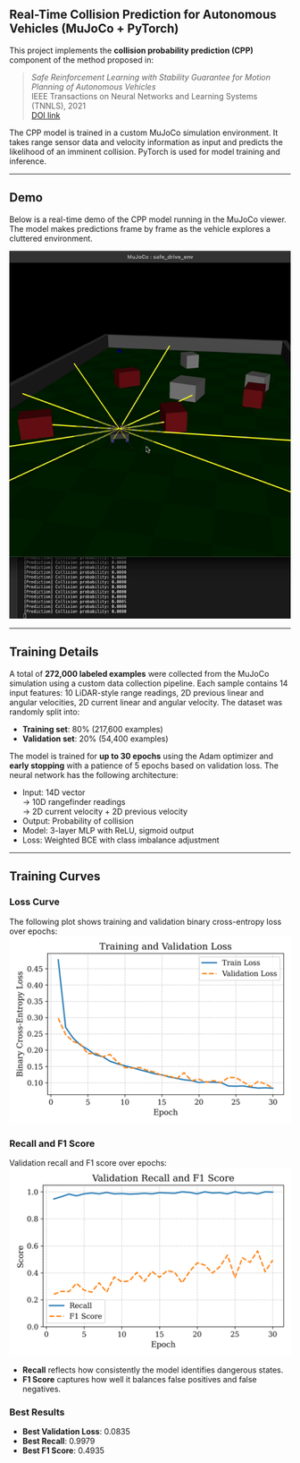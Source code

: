 ## Real-Time Collision Prediction for Autonomous Vehicles (MuJoCo + PyTorch)

This project implements the **collision probability prediction (CPP)** component of the method proposed in:

> *Safe Reinforcement Learning with Stability Guarantee for Motion Planning of Autonomous Vehicles*  
> IEEE Transactions on Neural Networks and Learning Systems (TNNLS), 2021  
> [DOI link](https://doi.org/10.1109/TNNLS.2021.3084685)

The CPP model is trained in a custom MuJoCo simulation environment. It takes range sensor data and velocity information as input and predicts the likelihood of an imminent collision. PyTorch is used for model training and inference.

---

## Demo

Below is a real-time demo of the CPP model running in the MuJoCo viewer. The model makes predictions frame by frame as the vehicle explores a cluttered environment.

![Collision Prediction in Action](./demo/cpp_demo.gif)

---

## Training Details

A total of **272,000 labeled examples** were collected from the MuJoCo simulation using a custom data collection pipeline. Each sample contains 14 input features: 10 LiDAR-style range readings, 2D previous linear and angular velocities, 2D current linear and angular velocity.  The dataset was randomly split into:
- **Training set**: 80% (217,600 examples)
- **Validation set**: 20% (54,400 examples)

The model is trained for **up to 30 epochs** using the Adam optimizer and **early stopping** with a patience of 5 epochs based on validation loss. The neural network has the following architecture: 
- Input: 14D vector  
  → 10D rangefinder readings  
  → 2D current velocity + 2D previous velocity  
- Output: Probability of collision
- Model: 3-layer MLP with ReLU, sigmoid output
- Loss: Weighted BCE with class imbalance adjustment

---

## Training Curves

### Loss Curve

The following plot shows training and validation binary cross-entropy loss over epochs:
![Loss Curve](graph/loss.png)

### Recall and F1 Score

Validation recall and F1 score over epochs:
![Recall and F1](graph/recall_f1.png)

- **Recall** reflects how consistently the model identifies dangerous states.
- **F1 Score** captures how well it balances false positives and false negatives.

### Best Results
- **Best Validation Loss**: 0.0835  
- **Best Recall**: 0.9979  
- **Best F1 Score**: 0.4935  
